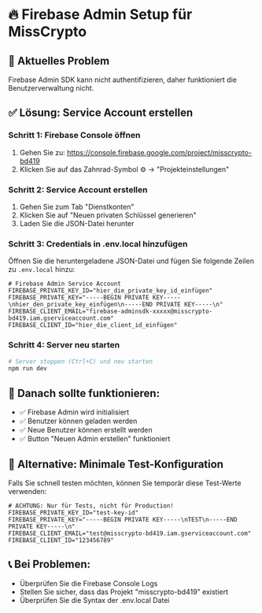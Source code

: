 # 🔥 Firebase Admin Setup für MissCrypto

## 🚨 Aktuelles Problem
Firebase Admin SDK kann nicht authentifizieren, daher funktioniert die Benutzerverwaltung nicht.

## ✅ Lösung: Service Account erstellen

### Schritt 1: Firebase Console öffnen
1. Gehen Sie zu: https://console.firebase.google.com/project/misscrypto-bd419
2. Klicken Sie auf das Zahnrad-Symbol ⚙️ → "Projekteinstellungen"

### Schritt 2: Service Account erstellen
1. Gehen Sie zum Tab "Dienstkonten"
2. Klicken Sie auf "Neuen privaten Schlüssel generieren"
3. Laden Sie die JSON-Datei herunter

### Schritt 3: Credentials in .env.local hinzufügen
Öffnen Sie die heruntergeladene JSON-Datei und fügen Sie folgende Zeilen zu `.env.local` hinzu:

```env
# Firebase Admin Service Account
FIREBASE_PRIVATE_KEY_ID="hier_die_private_key_id_einfügen"
FIREBASE_PRIVATE_KEY="-----BEGIN PRIVATE KEY-----\nhier_den_private_key_einfügen\n-----END PRIVATE KEY-----\n"
FIREBASE_CLIENT_EMAIL="firebase-adminsdk-xxxxx@misscrypto-bd419.iam.gserviceaccount.com"
FIREBASE_CLIENT_ID="hier_die_client_id_einfügen"
```

### Schritt 4: Server neu starten
```bash
# Server stoppen (Ctrl+C) und neu starten
npm run dev
```

## 🎯 Danach sollte funktionieren:
- ✅ Firebase Admin wird initialisiert
- ✅ Benutzer können geladen werden
- ✅ Neue Benutzer können erstellt werden
- ✅ Button "Neuen Admin erstellen" funktioniert

## 🔧 Alternative: Minimale Test-Konfiguration
Falls Sie schnell testen möchten, können Sie temporär diese Test-Werte verwenden:

```env
# ACHTUNG: Nur für Tests, nicht für Production!
FIREBASE_PRIVATE_KEY_ID="test-key-id"
FIREBASE_PRIVATE_KEY="-----BEGIN PRIVATE KEY-----\nTEST\n-----END PRIVATE KEY-----\n"
FIREBASE_CLIENT_EMAIL="test@misscrypto-bd419.iam.gserviceaccount.com"
FIREBASE_CLIENT_ID="123456789"
```

## 📞 Bei Problemen:
- Überprüfen Sie die Firebase Console Logs
- Stellen Sie sicher, dass das Projekt "misscrypto-bd419" existiert
- Überprüfen Sie die Syntax der .env.local Datei 